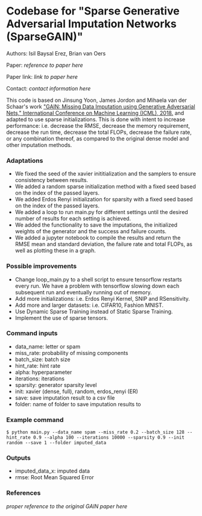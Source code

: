 # Codebase for "Sparse Generative Adversarial Imputation Networks (SparseGAIN)"

Authors: Isil Baysal Erez, Brian van Oers

Paper: *reference to paper here*

Paper link: *link to paper here*

Contact: *contact information here*

This code is based on Jinsung Yoon, James Jordon and Mihaela van der Schaar's work ["GAIN: Missing Data Imputation using Generative Adversarial Nets," International Conference on Machine Learning (ICML), 2018.](https://github.com/jsyoon0823/GAIN) and adapted to use sparse initializations.
This is done with intent to increase performance: i.e. decrease the RMSE, decrease the memory requirement, decrease the run time, decrease the total FLOPs, decrease the failure rate, or any combination thereof, as compared to the original dense model and other imputation methods.

### Adaptations

- We fixed the seed of the xavier inititialization and the samplers to ensure consistency between results.
- We added a random sparse initialization method with a fixed seed based on the index of the passed layers.
- We added Erdos Renyi initialization for sparsity with a fixed seed based on the index of the passed layers.
- We added a loop to run main.py for different settings until the desired number of results for each setting is achieved.
- We added the functionality to save the imputations, the initialized weights of the generator and the success and failure counts.
- We added a jupyter notebook to compile the results and return the RMSE mean and standard deviation, the failure rate and total FLOPs, as well as plotting these in a graph.

### Possible improvements

- Change loop_main.py to a shell script to ensure tensorflow restarts every run. We have a problem with tensorflow slowing down each subsequent run and eventually running out of memory.
- Add more initializations: i.e. Erdos Renyi Kernel, SNIP and RSensitivity.
- Add more and larger datasets: i.e. CIFAR10, Fashion MNIST.
- Use Dynamic Sparse Training instead of Static Sparse Training.
- Implement the use of sparse tensors.

### Command inputs

- data_name: letter or spam
- miss_rate: probability of missing components
- batch_size: batch size
- hint_rate: hint rate
- alpha: hyperparameter
- iterations: iterations 
- sparsity: generator sparsity level
- init: xavier (dense, full), random, erdos_renyi (ER)
- save: save imputation result to a csv file
- folder: name of folder to save imputation results to

### Example command

```shell
$ python main.py --data_name spam --miss_rate 0.2 --batch_size 128 --hint_rate 0.9 --alpha 100 --iterations 10000 --sparsity 0.9 --init random --save 1 --folder imputed_data
```

### Outputs

-   imputed_data_x: imputed data
-   rmse: Root Mean Squared Error

### References

*proper reference to the original GAIN paper here*

